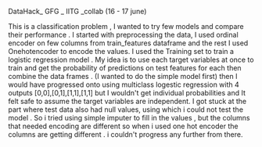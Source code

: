 DataHack_ GFG _ IITG _collab (16 - 17 june)

This is a classification problem , I wanted to try few models and compare their performance . 
I started with preprocessing the data, I used ordinal encoder on few columns from train_features dataframe and the rest I used Onehotencoder to encode the values. 
I used the Training set to train a logistic regression model . My idea is to use each target variables at once to train and get the probability of predictions on test features for each then combine the data frames . 
(I wanted to do the simple model first) then I would have progressed onto using multiclass logestic regression with 4 outputs [0,0],[0,1],[1,1],[1,1] but I wouldn't get individual probabilities and It felt safe to assume the target variables are independent. 
I got stuck at the part where test data also had null values, using which i could not test the model . So i tried using simple imputer to fill in the values , 
but the columns that needed encoding are different so when i used  one hot encoder the columns are getting different . i couldn't  progress any further from there.
